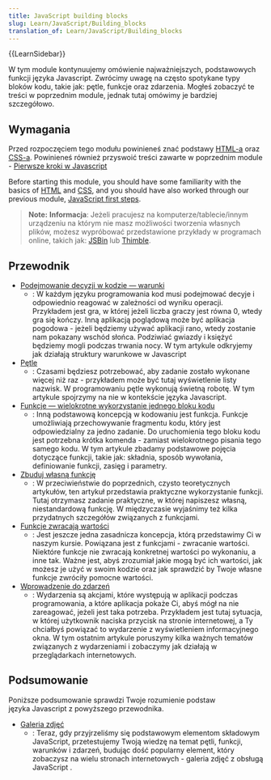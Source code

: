 ```yaml
---
title: JavaScript building blocks
slug: Learn/JavaScript/Building_blocks
translation_of: Learn/JavaScript/Building_blocks
---
```

{{LearnSidebar}}

W tym module kontynuujemy omówienie najważniejszych, podstawowych funkcji języka Javascript. Zwrócimy uwagę na często spotykane typy bloków kodu, takie jak: pętle, funkcje oraz zdarzenia. Mogłeś zobaczyć te treści w poprzednim module, jednak tutaj omówimy je bardziej szczegółowo.

## Wymagania

Przed rozpoczęciem tego modułu powinieneś znać podstawy [HTML-a](/pl/docs/Learn/HTML/Introduction_to_HTML) oraz [CSS-a](/pl/docs/Learn/CSS/Introduction_to_CSS). Powinieneś również przyswoić treści zawarte w poprzednim module - [Pierwsze kroki w Javascript](/pl/docs/Learn/JavaScript/Pierwsze_kroki)

Before starting this module, you should have some familiarity with the basics of [HTML](/pl/docs/Learn/HTML/Introduction_to_HTML) and [CSS](/pl/docs/Learn/CSS/Introduction_to_CSS), and you should have also worked through our previous module, [JavaScript first steps](/pl/docs/Learn/JavaScript/First_steps).

> **Note:** **Informacja**: Jeżeli pracujesz na komputerze/tablecie/innym urządzeniu na którym nie masz możliwości tworzenia własnych plików, możesz wypróbować przedstawione przykłady w programach online, takich jak: [JSBin](http://jsbin.com/) lub [Thimble](https://thimble.mozilla.org/).

## Przewodnik

- [Podejmowanie decyzji w kodzie — warunki](/pl/docs/Learn/JavaScript/Building_blocks/conditionals)
  - : W każdym języku programowania kod musi podejmować decyje i odpowiednio reagować w zależności od wyniku operacji. Przykładem jest gra, w której jeżeli liczba graczy jest równa 0, wtedy gra się kończy. Inną aplikacją poglądową może być aplikacja pogodowa - jeżeli będziemy używać aplikacji rano, wtedy zostanie nam pokazany wschód słońca. Podziwiać gwiazdy i księżyć będziemy mogli podczas trwania nocy. W tym artykule odkryjemy jak działają struktury warunkowe w Javascript
- [Pętle](/pl/docs/Learn/JavaScript/Building_blocks/Looping_code)
  - : Czasami będziesz potrzebować, aby zadanie zostało wykonane więcej niż raz - przykładem może być tutaj wyświetlenie listy nazwisk. W programowaniu pętle wykonują świetną robotę. W tym artykule spojrzymy na nie w kontekście języka Javascript.
- [Funkcje — wielokrotne wykorzystanie jednego bloku kodu](/pl/docs/Learn/JavaScript/Building_blocks/Functions)
  - : Inną podstawową koncepcją w kodowaniu jest funkcja. Funkcje umożliwiają przechowywanie fragmentu kodu, który jest odpowiedzialny za jedno zadanie. Do uruchomienia tego bloku kodu jest potrzebna krótka komenda - zamiast wielokrotnego pisania tego samego kodu. W tym artykule zbadamy podstawowe pojęcia dotyczące funkcji, takie jak: składnia, sposób wywołania, definiowanie funkcji, zasięg i parametry.
- [Zbuduj własną funkcję](/pl/docs/Learn/JavaScript/Building_blocks/Build_your_own_function)
  - : W przeciwieństwie do poprzednich, czysto teoretycznych artykułów, ten artykuł przedstawia praktyczne wykorzystanie funkcji. Tutaj otrzymasz zadanie praktyczne, w której napiszesz własną, niestandardową funkcję. W międzyczasie wyjaśnimy też kilka przydatnych szczegółów związanych z funkcjami.
- [Funkcje zwracają wartości](/pl/docs/Learn/JavaScript/Building_blocks/Return_values)
  - : Jest jeszcze jedna zasadnicza koncepcja, którą przedstawimy Ci w naszym kursie. Powiązana jest z funkcjami - zwracanie wartości. Niektóre funkcje nie zwracają konkretnej wartości po wykonaniu, a inne tak. Ważne jest, abyś zrozumiał jakie mogą być ich wartości, jak możesz je użyć w swoim kodzie oraz jak sprawdzić by Twoje własne funkcje zwróciły pomocne wartości.
- [Wprowadzenie do zdarzeń](/pl/docs/Learn/JavaScript/Building_blocks/Events)
  - : Wydarzenia są akcjami, które występują w aplikacji podczas programowania, a które aplikacja pokaże Ci, abyś mógł na nie zareagować, jeżeli jest taka potrzeba. Przykładem jest tutaj sytuacja, w której użytkownik naciska przycisk na stronie internetowej, a Ty chciałbyś powiązać to wydarzenie z wyświetleniem informacyjnego okna. W tym ostatnim artykule poruszymy kilka ważnych tematów związanych z wydarzeniami i zobaczymy jak działają w przeglądarkach internetowych.

## Podsumowanie

Poniższe podsumowanie sprawdzi Twoje rozumienie podstaw języka Javascript z powyższego przewodnika.

- [Galeria zdjęć](/pl/docs/Learn/JavaScript/Building_blocks/Image_gallery)
  - : Teraz, gdy przyjrzeliśmy się podstawowym elementom składowym JavaScript, przetestujemy Twoją wiedzę na temat pętli, funkcji, warunków i zdarzeń, budując dość popularny element, który zobaczysz na wielu stronach internetowych - galeria zdjęć z obsługą JavaScript .
